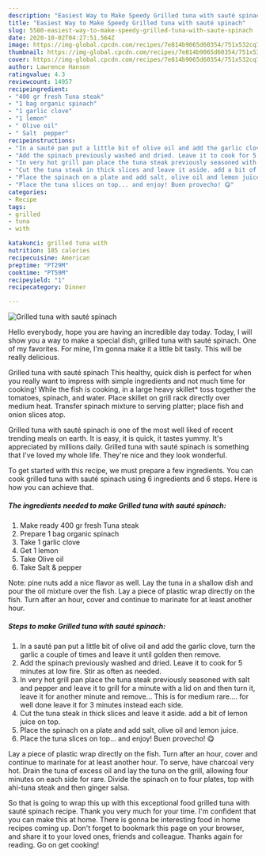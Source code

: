 ```yaml
---
description: "Easiest Way to Make Speedy Grilled tuna with sauté spinach"
title: "Easiest Way to Make Speedy Grilled tuna with sauté spinach"
slug: 5580-easiest-way-to-make-speedy-grilled-tuna-with-saute-spinach
date: 2020-10-02T04:27:51.564Z
image: https://img-global.cpcdn.com/recipes/7e814b9065d60354/751x532cq70/grilled-tuna-with-saute-spinach-recipe-main-photo.jpg
thumbnail: https://img-global.cpcdn.com/recipes/7e814b9065d60354/751x532cq70/grilled-tuna-with-saute-spinach-recipe-main-photo.jpg
cover: https://img-global.cpcdn.com/recipes/7e814b9065d60354/751x532cq70/grilled-tuna-with-saute-spinach-recipe-main-photo.jpg
author: Lawrence Hanson
ratingvalue: 4.3
reviewcount: 14957
recipeingredient:
- "400 gr fresh Tuna steak"
- "1 bag organic spinach"
- "1 garlic clove"
- "1 lemon"
- " Olive oil"
- " Salt  pepper"
recipeinstructions:
- "In a sauté pan put a little bit of olive oil and add the garlic clove, turn the garlic a couple of times and leave it until golden then remove."
- "Add the spinach previously washed and dried. Leave it to cook for 5 minutes at low fire. Stir as often as needed."
- "In very hot grill pan place the tuna steak previously seasoned with salt and pepper and leave it to grill for a minute with a lid on and then turn it, leave it for another minute and remove... This is for medium rare.... for well done leave it for 3 minutes instead each side."
- "Cut the tuna steak in thick slices and leave it aside. add a bit of lemon juice on top."
- "Place the spinach on a plate and add salt, olive oil and lemon juice."
- "Place the tuna slices on top... and enjoy! Buen provecho! 😋"
categories:
- Recipe
tags:
- grilled
- tuna
- with

katakunci: grilled tuna with 
nutrition: 185 calories
recipecuisine: American
preptime: "PT29M"
cooktime: "PT59M"
recipeyield: "1"
recipecategory: Dinner

---
```



![Grilled tuna with sauté spinach](https://img-global.cpcdn.com/recipes/7e814b9065d60354/751x532cq70/grilled-tuna-with-saute-spinach-recipe-main-photo.jpg)

Hello everybody, hope you are having an incredible day today. Today, I will show you a way to make a special dish, grilled tuna with sauté spinach. One of my favorites. For mine, I'm gonna make it a little bit tasty. This will be really delicious.

Grilled tuna with sauté spinach This healthy, quick dish is perfect for when you really want to impress with simple ingredients and not much time for cooking! While the fish is cooking, in a large heavy skillet* toss together the tomatoes, spinach, and water. Place skillet on grill rack directly over medium heat. Transfer spinach mixture to serving platter; place fish and onion slices atop.

Grilled tuna with sauté spinach is one of the most well liked of recent trending meals on earth. It is easy, it is quick, it tastes yummy. It's appreciated by millions daily. Grilled tuna with sauté spinach is something that I've loved my whole life. They're nice and they look wonderful.


To get started with this recipe, we must prepare a few ingredients. You can cook grilled tuna with sauté spinach using 6 ingredients and 6 steps. Here is how you can achieve that.

<!--inarticleads1-->

##### The ingredients needed to make Grilled tuna with sauté spinach:

1. Make ready 400 gr fresh Tuna steak
1. Prepare 1 bag organic spinach
1. Take 1 garlic clove
1. Get 1 lemon
1. Take  Olive oil
1. Take  Salt &amp; pepper


Note: pine nuts add a nice flavor as well. Lay the tuna in a shallow dish and pour the oil mixture over the fish. Lay a piece of plastic wrap directly on the fish. Turn after an hour, cover and continue to marinate for at least another hour. 

<!--inarticleads2-->

##### Steps to make Grilled tuna with sauté spinach:

1. In a sauté pan put a little bit of olive oil and add the garlic clove, turn the garlic a couple of times and leave it until golden then remove.
1. Add the spinach previously washed and dried. Leave it to cook for 5 minutes at low fire. Stir as often as needed.
1. In very hot grill pan place the tuna steak previously seasoned with salt and pepper and leave it to grill for a minute with a lid on and then turn it, leave it for another minute and remove... This is for medium rare.... for well done leave it for 3 minutes instead each side.
1. Cut the tuna steak in thick slices and leave it aside. add a bit of lemon juice on top.
1. Place the spinach on a plate and add salt, olive oil and lemon juice.
1. Place the tuna slices on top... and enjoy! Buen provecho! 😋


Lay a piece of plastic wrap directly on the fish. Turn after an hour, cover and continue to marinate for at least another hour. To serve, have charcoal very hot. Drain the tuna of excess oil and lay the tuna on the grill, allowing four minutes on each side for rare. Divide the spinach on to four plates, top with ahi-tuna steak and then ginger salsa. 

So that is going to wrap this up with this exceptional food grilled tuna with sauté spinach recipe. Thank you very much for your time. I'm confident that you can make this at home. There is gonna be interesting food in home recipes coming up. Don't forget to bookmark this page on your browser, and share it to your loved ones, friends and colleague. Thanks again for reading. Go on get cooking!
